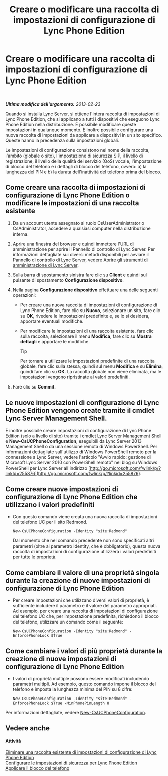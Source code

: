 ﻿---
title: Creare o modificare una raccolta di impostazioni di configurazione di Lync Phone Edition
TOCTitle: Creare o modificare una raccolta di impostazioni di configurazione di Lync Phone Edition
ms:assetid: 6cf714af-8f57-4a71-89ad-0a776302b2ba
ms:mtpsurl: https://technet.microsoft.com/it-it/library/JJ688086(v=OCS.15)
ms:contentKeyID: 49887598
ms.date: 08/24/2015
mtps_version: v=OCS.15
ms.translationtype: HT
---

# Creare o modificare una raccolta di impostazioni di configurazione di Lync Phone Edition

 

_**Ultima modifica dell'argomento:** 2013-02-23_

Quando si installa Lync Server, si ottiene l'intera raccolta di impostazioni di Lync Phone Edition, che si applicano a tutti i dispositivi che eseguono Lync Phone Edition nella distribuzione. È possibile modificare queste impostazioni in qualunque momento. È inoltre possibile configurare una nuova raccolta di impostazioni da applicare a dispositivi in un sito specifico. Queste hanno la precedenza sulla impostazioni globali.

Le impostazioni di configurazione consistono nel nome della raccolta, l'ambito (globale o sito), l'impostazione di sicurezza SIP, il livello di registrazione, il livello della qualità del servizio (QoS) vocale, l'impostazione di blocco del telefono e i dettagli di blocco del telefono, ovvero: a) la lunghezza del PIN e b) la durata dell'inattività del telefono prima del blocco.

## Come creare una raccolta di impostazioni di configurazione di Lync Phone Edition o modificare le impostazioni di una raccolta esistente

1.  Da un account utente assegnato al ruolo CsUserAdministrator o CsAdministrator, accedere a qualsiasi computer nella distribuzione interna.

2.  Aprire una finestra del browser e quindi immettere l'URL di amministrazione per aprire il Pannello di controllo di Lync Server. Per informazioni dettagliate sui diversi metodi disponibili per avviare il Pannello di controllo di Lync Server, vedere [Aprire gli strumenti di amministrazione di Lync Server](lync-server-2013-open-lync-server-administrative-tools.md).

3.  Sulla barra di spostamento sinistra fare clic su **Client** e quindi sul pulsante di spostamento **Configurazione dispositivo**.

4.  Nella pagina **Configurazione dispositivo** effettuare una delle seguenti operazioni:
    
      - Per creare una nuova raccolta di impostazioni di configurazione di Lync Phone Edition, fare clic su **Nuovo**, selezionare un sito, fare clic su **OK**, rivedere le impostazioni predefinite e, se lo si desidera, apportare eventuali modifiche.
    
      - Per modificare le impostazioni di una raccolta esistente, fare clic sulla raccolta, selezionare il menu **Modifica**, fare clic su **Mostra dettagli** e apportare le modifiche.
        
        > [!tip]  
        > Per tornare a utilizzare le impostazioni predefinite di una raccolta globale, fare clic sulla stessa, quindi sul menu <strong>Modifica</strong> e su <strong>Elimina</strong>, quindi fare clic su <strong>OK</strong>. La raccolta globale non viene eliminata, ma le impostazioni vengono ripristinate ai valori predefiniti.

5.  Fare clic su **Commit**.

## Le nuove impostazioni di configurazione di Lync Phone Edition vengono create tramite il cmdlet Lync Server Management Shell.

È inoltre possibile creare impostazioni di configurazione di Lync Phone Edition (solo a livello di sito) tramite i cmdlet Lync Server Management Shell e **New-CsUCPhoneConfiguration**, eseguibili da Lync Server 2013 Management Shell o da una sessione remota di Windows PowerShell. Per informazioni dettagliate sull'utilizzo di Windows PowerShell remoto per la connessione a Lync Server, vedere l'articolo "Avvio rapido: gestione di Microsoft Lync Server 2010 con PowerShell remoto" nel blog su Windows PowerShell per Lync Server all'indirizzo [http://go.microsoft.com/fwlink/p/?linkId=255876](http://go.microsoft.com/fwlink/p/?linkid=255876).

## Come creare nuove impostazioni di configurazione di Lync Phone Edition che utilizzano i valori predefiniti

  - Con questo comando viene creata una nuova raccolta di impostazioni del telefono UC per il sito Redmond.
    
        New-CsUCPhoneConfiguration -Identity "site:Redmond"
    
    Dal momento che nel comando precedente non sono specificati altri parametri (oltre al parametro Identity, che è obbligatorio), questa nuova raccolta di impostazioni di configurazione utilizzerà i valori predefiniti per tutte le proprietà.

## Come cambiare il valore di una proprietà singola durante la creazione di nuove impostazioni di configurazione di Lync Phone Edition

  - Per creare impostazioni che utilizzano diversi valori di proprietà, è sufficiente includere il parametro e il valore del parametro appropriati. Ad esempio, per creare una raccolta di impostazioni di configurazione del telefono UC che, per impostazione predefinita, richiedono il blocco del telefono, utilizzare un comando come il seguente:
    
        New-CsUCPhoneConfiguration -Identity "site:Redmond" -EnforcePhoneLock $True

## Come cambiare i valori di più proprietà durante la creazione di nuove impostazioni di configurazione di Lync Phone Edition

  - I valori di proprietà multiple possono essere modificati includendo parametri multipli. Ad esempio, questo comando impone il blocco del telefono e imposta la lunghezza minima del PIN su 8 cifre:
    
        New-CsUCPhoneConfiguration -Identity "site:Redmond" -EnforcePhoneLock $True -MinPhonePinLength 8

Per informazioni dettagliate, vedere [New-CsUCPhoneConfiguration](https://docs.microsoft.com/en-us/powershell/module/skype/New-CsUCPhoneConfiguration).

## Vedere anche

#### Attività

[Eliminare una raccolta esistente di impostazioni di configurazione di Lync Phone Edition](lync-server-2013-delete-an-existing-collection-of-lync-phone-edition-configuration-settings.md)  
[Configurare le impostazioni di sicurezza per Lync Phone Edition](lync-server-2013-configure-security-settings-for-lync-phone-edition.md)  
[Applicare il blocco del telefono](lync-server-2013-enforce-phone-locking.md)

